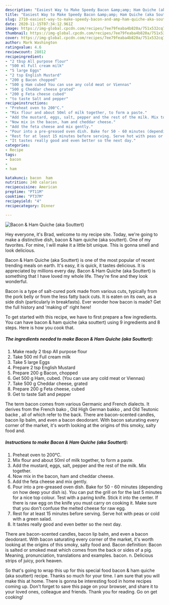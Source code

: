 ```yaml
---
description: "Easiest Way to Make Speedy Bacon &amp;amp; Ham Quiche (aka Souttert)"
title: "Easiest Way to Make Speedy Bacon &amp;amp; Ham Quiche (aka Souttert)"
slug: 2710-easiest-way-to-make-speedy-bacon-and-amp-ham-quiche-aka-souttert
date: 2020-11-15T07:34:12.961Z
image: https://img-global.cpcdn.com/recipes/7ee79feaba4b820a/751x532cq70/bacon-ham-quiche-aka-souttert-recipe-main-photo.jpg
thumbnail: https://img-global.cpcdn.com/recipes/7ee79feaba4b820a/751x532cq70/bacon-ham-quiche-aka-souttert-recipe-main-photo.jpg
cover: https://img-global.cpcdn.com/recipes/7ee79feaba4b820a/751x532cq70/bacon-ham-quiche-aka-souttert-recipe-main-photo.jpg
author: Mark Washington
ratingvalue: 4.6
reviewcount: 28012
recipeingredient:
- "2 tbsp All purpose flour"
- "500 ml Full cream milk"
- "5 large Eggs"
- "2 tsp English Mustard"
- "200 g Bacon chopped"
- "500 g Ham cubed You can use any cold meat or Viennas"
- "500 g Cheddar cheese grated"
- "200 g Feta cheese cubed"
- "to taste Salt and pepper"
recipeinstructions:
- "Preheat oven to 200°C."
- "Mix flour and about 50ml of milk together, to form a paste."
- "Add the mustard, eggs, salt, pepper and the rest of the milk. Mix together."
- "Now mix in the bacon, ham and cheddar cheese."
- "Add the feta cheese and mix gently."
- "Pour into a pre-greased oven dish. Bake for 50 - 60 minutes (depending on how deep your dish is). You can put the grill on for the last 5 minutes for a nice top colour. Test with a paring knife. Stick it into the center. If there is raw egg on the knife you must carry on cooking it. Make sure that you don&#39;t confuse the melted cheese for raw egg."
- "Rest for at least 15 minutes before serving. Serve hot with peas or cold with a green salad."
- "It tastes really good and even better so the next day."
categories:
- Recipe
tags:
- bacon
- 
- ham

katakunci: bacon  ham 
nutrition: 240 calories
recipecuisine: American
preptime: "PT11M"
cooktime: "PT37M"
recipeyield: "4"
recipecategory: Dinner

---
```



![Bacon &amp; Ham Quiche (aka Souttert)](https://img-global.cpcdn.com/recipes/7ee79feaba4b820a/751x532cq70/bacon-ham-quiche-aka-souttert-recipe-main-photo.jpg)

Hey everyone, it's Brad, welcome to my recipe site. Today, we're going to make a distinctive dish, bacon &amp; ham quiche (aka souttert). One of my favorites. For mine, I will make it a little bit unique. This is gonna smell and look delicious.

Bacon &amp; Ham Quiche (aka Souttert) is one of the most popular of recent trending meals on earth. It's easy, it is quick, it tastes delicious. It is appreciated by millions every day. Bacon &amp; Ham Quiche (aka Souttert) is something that I have loved my whole life. They're fine and they look wonderful.

Bacon is a type of salt-cured pork made from various cuts, typically from the pork belly or from the less fatty back cuts. It is eaten on its own, as a side dish (particularly in breakfasts). Ever wonder how bacon is made? Get the full history and &#39;making of&#39; right here!


To get started with this recipe, we have to first prepare a few ingredients. You can have bacon &amp; ham quiche (aka souttert) using 9 ingredients and 8 steps. Here is how you cook that.

<!--inarticleads1-->

##### The ingredients needed to make Bacon &amp; Ham Quiche (aka Souttert):

1. Make ready 2 tbsp All purpose flour
1. Take 500 ml Full cream milk
1. Take 5 large Eggs
1. Prepare 2 tsp English Mustard
1. Prepare 200 g Bacon, chopped
1. Get 500 g Ham, cubed. (You can use any cold meat or Viennas)
1. Take 500 g Cheddar cheese, grated
1. Prepare 200 g Feta cheese, cubed
1. Get to taste Salt and pepper


The term bacon comes from various Germanic and French dialects. It derives from the French bako , Old High German bakko , and Old Teutonic backe , all of which refer to the back. There are bacon-scented candles, bacon lip balm, and even a bacon deodorant. With bacon saturating every corner of the market, it&#39;s worth looking at the origins of this smoky, salty food and. 

<!--inarticleads2-->

##### Instructions to make Bacon &amp; Ham Quiche (aka Souttert):

1. Preheat oven to 200°C.
1. Mix flour and about 50ml of milk together, to form a paste.
1. Add the mustard, eggs, salt, pepper and the rest of the milk. Mix together.
1. Now mix in the bacon, ham and cheddar cheese.
1. Add the feta cheese and mix gently.
1. Pour into a pre-greased oven dish. Bake for 50 - 60 minutes (depending on how deep your dish is). You can put the grill on for the last 5 minutes for a nice top colour. Test with a paring knife. Stick it into the center. If there is raw egg on the knife you must carry on cooking it. Make sure that you don&#39;t confuse the melted cheese for raw egg.
1. Rest for at least 15 minutes before serving. Serve hot with peas or cold with a green salad.
1. It tastes really good and even better so the next day.


There are bacon-scented candles, bacon lip balm, and even a bacon deodorant. With bacon saturating every corner of the market, it&#39;s worth looking at the origins of this smoky, salty food and. Bacon definition: Bacon is salted or smoked meat which comes from the back or sides of a pig. Meaning, pronunciation, translations and examples. bacon. n. Delicious strips of juicy, pork heaven. 

So that's going to wrap this up for this special food bacon &amp; ham quiche (aka souttert) recipe. Thanks so much for your time. I am sure that you will make this at home. There is gonna be interesting food in home recipes coming up. Don't forget to save this page on your browser, and share it to your loved ones, colleague and friends. Thank you for reading. Go on get cooking!
